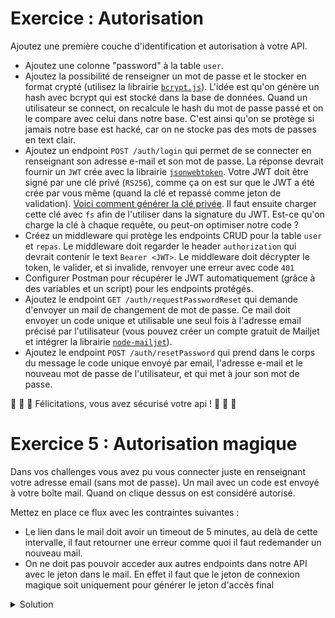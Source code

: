 
# Exercice : Autorisation

Ajoutez une première couche d'identification et autorisation à votre API.

* Ajoutez une colonne "password" à la table `user`.
* Ajoutez la possibilité de renseigner un mot de passe et le stocker en format crypté (utilisez la librairie [`bcrypt.js`](https://github.com/dcodeIO/bcrypt.js)). L'idée est qu'on génère un hash avec bcrypt qui est stocké dans la base de données. Quand un utilisateur se connect, on recalcule le hash du mot de passe passé et on le compare avec celui dans notre base. C'est ainsi qu'on se protège si jamais notre base est hacké, car on ne stocke pas des mots de passes en text clair.
* Ajoutez un endpoint `POST /auth/login` qui permet de se connecter en renseignant son adresse e-mail et son mot de passe. La réponse devrait fournir un `JWT` crée avec la librairie [`jsonwebtoken`](https://github.com/auth0/node-jsonwebtoken). Votre JWT doit être signé par une clé privé (`RS256`), comme ça on est sur que le JWT a été crée par vous même (quand la clé et repassé comme jeton de validation). [Voici comment générer la clé privée](https://gist.github.com/ygotthilf/baa58da5c3dd1f69fae9). Il faut ensuite charger cette clé avec `fs` afin de l'utiliser dans la signature du JWT. Est-ce qu'on charge la clé à chaque requête, ou peut-on optimiser notre code ?
* Créez un middleware qui protège les endpoints CRUD pour la table `user` et `repas`. Le middleware doit regarder le header `authorization` qui devrait contenir le text `Bearer <JWT>`. Le middleware doit décrypter le token, le valider, et si invalide, renvoyer une erreur avec code `401`
* Configurer Postman pour récupérer le JWT automatiquement (grâce à des variables et un script) pour les endpoints protégés.
* Ajoutez le endpoint `GET /auth/requestPasswordReset` qui demande d'envoyer un mail de changement de mot de passe. Ce mail doit envoyer un code unique et utilisable une seul fois à l'adresse email précisé par l'utilisateur (vous pouvez créer un compte gratuit de Mailjet et intégrer la librairie [`node-mailjet`](https://github.com/mailjet/mailjet-apiv3-nodejs#readme)). 
* Ajoutez le endpoint `POST /auth/resetPassword` qui prend dans le corps du message le code unique envoyé par email, l'adresse e-mail et le nouveau mot de passe de l'utilisateur, et qui met à jour son mot de passe.


:closed_lock_with_key: :closed_lock_with_key: :closed_lock_with_key: Félicitations, vous avez sécurisé votre api ! :closed_lock_with_key: :closed_lock_with_key: :closed_lock_with_key:

# Exercice 5 : Autorisation magique

Dans vos challenges vous avez pu vous connecter juste en renseignant votre adresse email (sans mot de passe). Un mail avec un code est envoyé à votre boîte mail. Quand on clique dessus on est considéré autorisé.

Mettez en place ce flux avec les contraintes suivantes :
* Le lien dans le mail doit avoir un timeout de 5 minutes, au delà de cette intervalle, il faut retourner une erreur comme quoi il faut redemander un nouveau mail.
* On ne doit pas pouvoir acceder aux autres endpoints dans notre API avec le jeton dans le mail. En effet il faut que le jeton de connexion magique soit uniquement pour générer le jeton d'accès final

<details>

<summary>Solution</summary>

La solution complète se trouve [ici](https://dev.glassworks.tech:18081/courses/api/api-code-samples/-/tree/002-magic-link-authorisation).

Notez bien :
- Les endpoints pour créer, envoyer (par email) un lien magique, ainsi que la conversion de ce lien en `access token` : `src/routes/Auth.ts`
- Le middleware utilisé pour valider un `access token` avant une route : `src/middleware/auth.middleware.ts`
- L'insertion de ce middleware devant certaines routes de l'API : `src/server.ts`
- Le fichier Postman pour tester la solution : `src/test`

</details>
